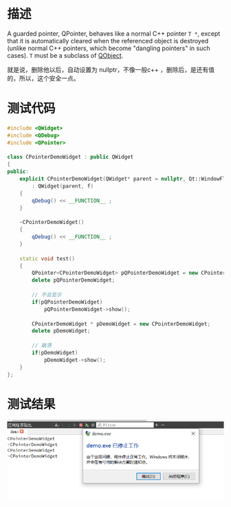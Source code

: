 # 描述

A guarded pointer, QPointer<T>, behaves like a normal C++ pointer `T *`, except that it is automatically cleared when the referenced object is destroyed (unlike normal C++ pointers, which become "dangling pointers" in such cases). `T` must be a subclass of [QObject](https://doc.qt.io/qt-5/qobject.html).

就是说，删除他以后，自动设置为 nullptr，不像一般c++ ，删除后，是还有值的，所以，这个安全一点。

# 测试代码

~~~c++
#include <QWidget>
#include <QDebug>
#include <QPointer>

class CPointerDemoWidget : public QWidget
{
public:
    explicit CPointerDemoWidget(QWidget* parent = nullptr, Qt::WindowFlags f = Qt::WindowFlags())
        : QWidget(parent, f)
    {
        qDebug() << __FUNCTION__ ;
    }

    ~CPointerDemoWidget()
    {
        qDebug() << __FUNCTION__ ;
    }

    static void test()
    {
        QPointer<CPointerDemoWidget> pQPointerDemoWidget = new CPointerDemoWidget;
        delete pQPointerDemoWidget;

        // 不会显示
        if(pQPointerDemoWidget)
            pQPointerDemoWidget->show();

        CPointerDemoWidget * pDemoWidget = new CPointerDemoWidget;
        delete pDemoWidget;

        // 崩溃
        if(pDemoWidget)
            pDemoWidget->show();
    }
};
~~~

# 测试结果

![image-20211124112717193](images/image-20211124112717193.png)
